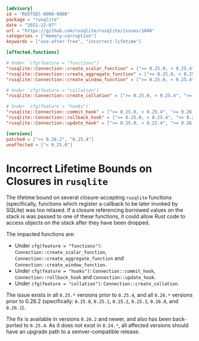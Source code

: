 ```toml
[advisory]
id = "RUSTSEC-0000-0000"
package = "rusqlite"
date = "2021-12-07"
url = "https://github.com/rusqlite/rusqlite/issues/1048"
categories = ["memory-corruption"]
keywords = ["use-after-free", "incorrect-lifetime"]

[affected.functions]

# Under `cfg(feature = "functions")`
"rusqlite::Connection::create_scalar_function" = [">= 0.25.0, < 0.25.4", ">= 0.26.0, < 0.26.2"]
"rusqlite::Connection::create_aggregate_function" = [">= 0.25.0, < 0.25.4", ">= 0.26.0, < 0.26.2"]
"rusqlite::Connection::create_window_function" = [">= 0.25.0, < 0.25.4", ">= 0.26.0, < 0.26.2"]

# Under `cfg(feature = "collation")`
"rusqlite::Connection::create_collation" = [">= 0.25.0, < 0.25.4", ">= 0.26.0, < 0.26.2"]

# Under `cfg(feature = "hooks")`
"rusqlite::Connection::commit_hook" = [">= 0.25.0, < 0.25.4", ">= 0.26.0, < 0.26.2"]
"rusqlite::Connection::rollback_hook" = [">= 0.25.0, < 0.25.4", ">= 0.26.0, < 0.26.2"]
"rusqlite::Connection::update_hook" = [">= 0.25.0, < 0.25.4", ">= 0.26.0, < 0.26.2"]

[versions]
patched = [">= 0.26.2", "0.25.4"]
unaffected = ["< 0.25.0"]
```

# Incorrect Lifetime Bounds on Closures in `rusqlite`

The lifetime bound on several closure-accepting `rusqlite` functions (specifically, functions which register a callback to be later invoked by SQLite) was too relaxed. If a closure referencing borrowed values on the stack is was passed to one of these functions, it could allow Rust code to access objects on the stack after they have been dropped.

The impacted functions are:

- Under `cfg(feature = "functions")`: `Connection::create_scalar_function`, `Connection::create_aggregate_function` and `Connection::create_window_function`.
- Under `cfg(feature = "hooks")`: `Connection::commit_hook`, `Connection::rollback_hook` and `Connection::update_hook`.
- Under `cfg(feature = "collation")`: `Connection::create_collation`.

The issue exists in all `0.25.*` versions prior to `0.25.4`, and all `0.26.*` versions prior to 0.26.2 (specifically: `0.25.0`, `0.25.1`, `0.25.2`, `0.25.3`, `0.26.0`, and `0.26.1`).

The fix is available in versions `0.26.2` and newer, and also has been back-ported to `0.25.4`. As it does not exist in `0.24.*`, all affected versions should have an upgrade path to a semver-compatible release.
